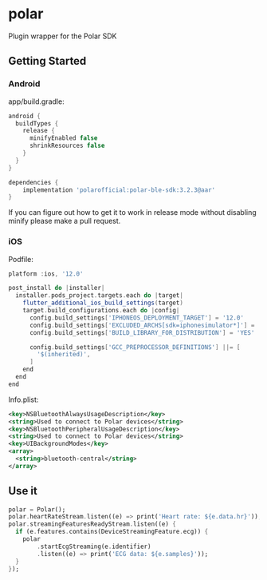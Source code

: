 # polar

Plugin wrapper for the Polar SDK

## Getting Started

### Android

app/build.gradle:

```groovy
android {
  buildTypes {
    release {
      minifyEnabled false
      shrinkResources false
    }
  }
}

dependencies {
    implementation 'polarofficial:polar-ble-sdk:3.2.3@aar'
}
```

If you can figure out how to get it to work in release mode without disabling minify please make a pull request.

### iOS

Podfile:

```groovy
platform :ios, '12.0'

post_install do |installer|
  installer.pods_project.targets.each do |target|
    flutter_additional_ios_build_settings(target)
    target.build_configurations.each do |config|
      config.build_settings['IPHONEOS_DEPLOYMENT_TARGET'] = '12.0'
      config.build_settings['EXCLUDED_ARCHS[sdk=iphonesimulator*]'] = 'arm64'
      config.build_settings['BUILD_LIBRARY_FOR_DISTRIBUTION'] = 'YES'

      config.build_settings['GCC_PREPROCESSOR_DEFINITIONS'] ||= [
        '$(inherited)',
      ]
    end
  end
end
```

Info.plist:

```xml
<key>NSBluetoothAlwaysUsageDescription</key>
<string>Used to connect to Polar devices</string>
<key>NSBluetoothPeripheralUsageDescription</key>
<string>Used to connect to Polar devices</string>
<key>UIBackgroundModes</key>
<array>
  <string>bluetooth-central</string>
</array>
```

## Use it

```dart
polar = Polar();
polar.heartRateStream.listen((e) => print('Heart rate: ${e.data.hr}'));
polar.streamingFeaturesReadyStream.listen((e) {
  if (e.features.contains(DeviceStreamingFeature.ecg)) {
    polar
        .startEcgStreaming(e.identifier)
        .listen((e) => print('ECG data: ${e.samples}'));
  }
});
```